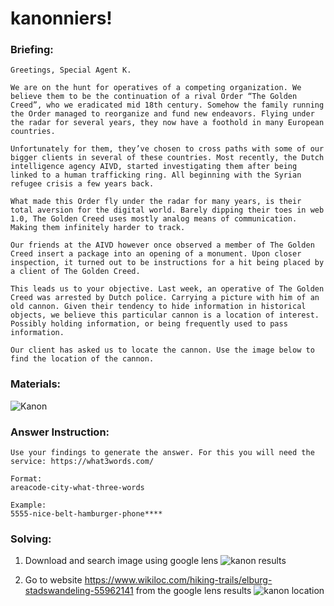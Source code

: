 # kanonniers!

### Briefing:

```
Greetings, Special Agent K.

We are on the hunt for operatives of a competing organization. We believe them to be the continuation of a rival Order “The Golden Creed”, who we eradicated mid 18th century. Somehow the family running the Order managed to reorganize and fund new endeavors. Flying under the radar for several years, they now have a foothold in many European countries.

Unfortunately for them, they’ve chosen to cross paths with some of our bigger clients in several of these countries. Most recently, the Dutch intelligence agency AIVD, started investigating them after being linked to a human trafficking ring. All beginning with the Syrian refugee crisis a few years back.

What made this Order fly under the radar for many years, is their total aversion for the digital world. Barely dipping their toes in web 1.0, The Golden Creed uses mostly analog means of communication. Making them infinitely harder to track.

Our friends at the AIVD however once observed a member of The Golden Creed insert a package into an opening of a monument. Upon closer inspection, it turned out to be instructions for a hit being placed by a client of The Golden Creed.

This leads us to your objective. Last week, an operative of The Golden Creed was arrested by Dutch police. Carrying a picture with him of an old cannon. Given their tendency to hide information in historical objects, we believe this particular cannon is a location of interest. Possibly holding information, or being frequently used to pass information.

Our client has asked us to locate the cannon. Use the image below to find the location of the cannon.

```

### Materials:

![Kanon](https://github.com/user-attachments/assets/759ae1e5-2fb2-47a5-9efa-588c9b950466)

### Answer Instruction:

```
Use your findings to generate the answer. For this you will need the service: https://what3words.com/

Format:
areacode-city-what-three-words

Example:
5555-nice-belt-hamburger-phone****
```
### Solving:

1. Download and search image using google lens
![kanon results](https://github.com/user-attachments/assets/8eec58ac-7c0d-47e5-80a3-6da07da85100)

2. Go to website https://www.wikiloc.com/hiking-trails/elburg-stadswandeling-55962141 from the google lens results
 ![kanon location](https://github.com/user-attachments/assets/f2534549-fbdf-4a0d-9d6c-bc6a020a54cf)
